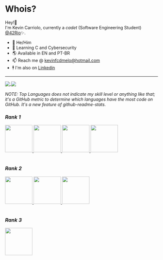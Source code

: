 # Whois?
Hey!👋 <br>
I'm Kevin Carriolo, currently a _cadet_ (Software Engineering Student) [@42Rio](https://42.rio/)✨.
*  🧔   He/Him
*  🧠   Learning C and Cybersecurity
*  🌎   Available in EN and PT-BR
*  📫   Reach me @ kevinfcdmelo@hotmail.com 
*  🕴   I'm also on [Linkedin](https://linkedin.com/in/kevin-carriolo/)

---
<a href="https://github.com/KCarriolo/github-readme-stats">
  <img align="center" src="https://github-readme-stats.vercel.app/api?username=KCarriolo&show_icons=true&theme=dracula" />
</a>
<a href="https://github.com/KCarriolo/github-readme-stats">
  <img align="center" src="https://github-readme-stats.vercel.app/api/top-langs/?username=KCarriolo&show_icons=true&theme=dracula" />
</a>
<br> <br/>
<i>NOTE: Top Languages does not indicate my skill level or anything like that; it's a GitHub metric to determine which languages have the most code on GitHub. It's a new feature of github-readme-stats.<i/>

### Rank 1

<a href="https://github.com/KCarriolo/libft">
  <img src="https://user-images.githubusercontent.com/98427284/175352149-d1146a34-d163-4d0e-806f-1c63c04d3663.png" height="90" width="90">
</a>
<a href="https://github.com/KCarriolo/ft_printf">
  <img src="https://user-images.githubusercontent.com/98427284/175838265-59e18bf3-b8b3-46d3-8b3e-1f7ce4b2e9a7.png" height="90" width="90">
</a>
<a href="https://github.com/KCarriolo/get_next_line">
  <img src="https://user-images.githubusercontent.com/98427284/215275443-863df3a6-73cc-4e2f-a7b1-23449db27ce7.png" height="90" width="90">
</a>
<a href="https://github.com/KCarriolo">
  <img src="https://user-images.githubusercontent.com/98427284/215275521-2e682c7c-e64e-4aaa-8e2e-2c2e561035db.png" height="90" width="90">
</a>
<br> <br/>

### Rank 2
<a href="https://github.com/KCarriolo/minitalk">
  <img src="https://user-images.githubusercontent.com/98427284/215275917-3d4df0d9-b696-4c05-94bc-52333cc6683c.png" height="90" width="90">
</a>
<a href="https://github.com/KCarriolo/so_long">
  <img src="https://user-images.githubusercontent.com/98427284/215276466-c730acbb-8279-463b-927f-1e8017469797.png" height="90" width="90">
</a>
<a href="https://github.com/KCarriolo/push_swap">
  <img src="https://user-images.githubusercontent.com/98427284/215276770-a1c06dc9-660b-4069-a31f-3134f3d667e1.png" height="90" width="90">
</a>
<br> <br/>

### Rank 3
<a href="https://github.com/KCarriolo/philosophers">
  <img src="https://user-images.githubusercontent.com/98427284/215276897-36c0f69d-d532-4471-aea4-5c8ee5037a8c.png" height="90" width="90">
</a>
